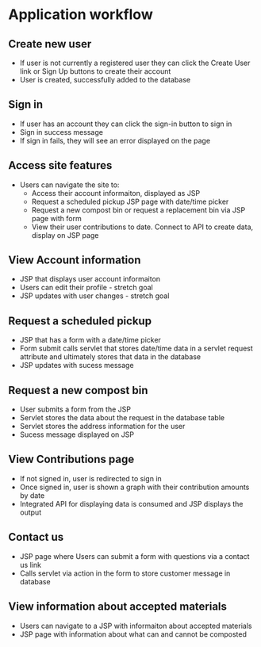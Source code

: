 # Application workflow

## Create new user
- If user is not currently a registered user they can click the Create User link or Sign Up buttons to create their account
- User is created, successfully added to the database

## Sign in
- If user has an account they can click the sign-in button to sign in
- Sign in success message
- If sign in fails, they will see an error displayed on the page

## Access site features
- Users can navigate the site to: 
  - Access their account informaiton, displayed as  JSP
  - Request a scheduled pickup JSP page with date/time picker
  - Request a new compost bin or request a replacement bin via JSP page with form
  - View their user contributions to date. Connect to API to create data, display on JSP page

## View Account information
- JSP that displays user account informaiton
- Users can edit their profile - stretch goal
- JSP updates with user changes - stretch goal

## Request a scheduled pickup
- JSP that has a form with a date/time picker 
- Form submit calls servlet that stores date/time data in a servlet request attribute and ultimately stores that data in the database
- JSP updates with sucess message

## Request a new compost bin
- User submits a form from the JSP
- Servlet stores the data about the request in the database table 
- Servlet stores the address information for the user 
- Sucess message displayed on JSP

## View Contributions page
- If not signed in, user is redirected to sign in
- Once signed in, user is shown a graph with their contribution amounts by date
- Integrated API for displaying data is consumed and JSP displays the output

## Contact us 
- JSP page where Users can submit a form with questions via a contact us link
- Calls servlet via action in the form to store customer message in database

## View information about accepted materials
- Users can navigate to a JSP with informaiton about accepted materials
- JSP page with information about what can and cannot be composted